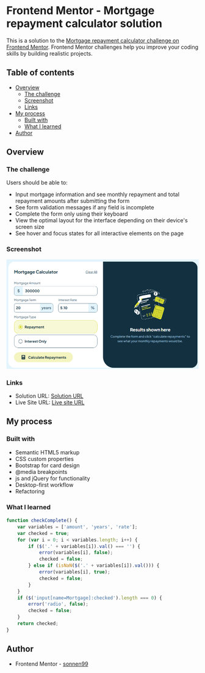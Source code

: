 # Frontend Mentor - Mortgage repayment calculator solution

This is a solution to the [Mortgage repayment calculator challenge on Frontend Mentor](https://www.frontendmentor.io/challenges/mortgage-repayment-calculator-Galx1LXK73). Frontend Mentor challenges help you improve your coding skills by building realistic projects. 

## Table of contents

- [Overview](#overview)
  - [The challenge](#the-challenge)
  - [Screenshot](#screenshot)
  - [Links](#links)
- [My process](#my-process)
  - [Built with](#built-with)
  - [What I learned](#what-i-learned)
- [Author](#author)


## Overview

### The challenge

Users should be able to:

- Input mortgage information and see monthly repayment and total repayment amounts after submitting the form
- See form validation messages if any field is incomplete
- Complete the form only using their keyboard
- View the optimal layout for the interface depending on their device's screen size
- See hover and focus states for all interactive elements on the page

### Screenshot

![](./assets/images/Screenshot.png)

### Links

- Solution URL: [Solution URL](https://www.frontendmentor.io/solutions/html-css-bootstrap-js-jquery-solution-66gODMJTH1)
- Live Site URL: [Live site URL](https://sonnen99.github.io/Challenge-mortgage-repayment-calculator-main/)

## My process

### Built with

- Semantic HTML5 markup
- CSS custom properties
- Bootstrap for card design
- @media breakpoints
- js and jQuery for functionality
- Desktop-first workflow
- Refactoring

### What I learned

```js
function checkComplete() {
    var variables = ['amount', 'years', 'rate'];
    var checked = true;
    for (var i = 0; i < variables.length; i++) {
        if ($('.' + variables[i]).val() === '') {
            error(variables[i], false);
            checked = false;
        } else if (isNaN($('.' + variables[i]).val())) {
            error(variables[i], true);
            checked = false;
        }
    }
    if ($('input[name=Mortgage]:checked').length === 0) {
        error('radio', false);
        checked = false;
    }
    return checked;
}

```

## Author
- Frontend Mentor - [sonnen99](https://www.frontendmentor.io/profile/sonnen99)